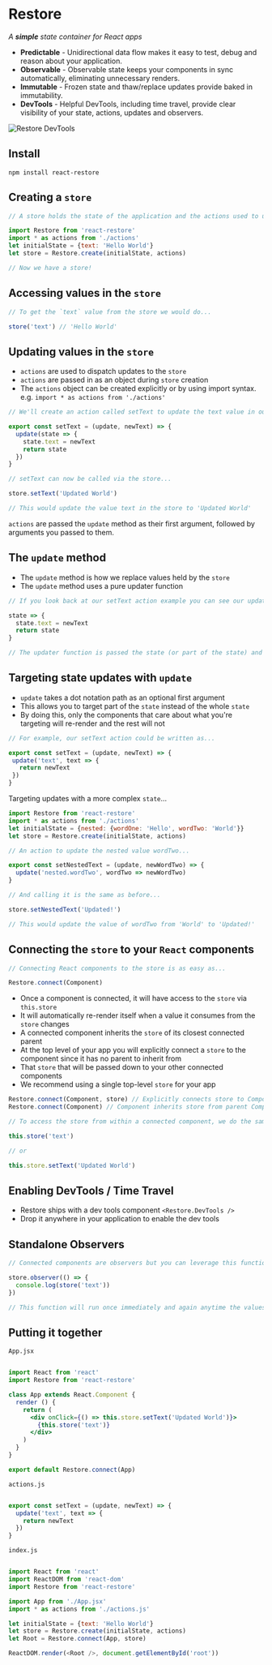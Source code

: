 # Restore

*A __simple__ state container for React apps*

- __Predictable__ - Unidirectional data flow makes it easy to test, debug and reason about your application.
- __Observable__ - Observable state keeps your components in sync automatically, eliminating unnecessary renders.
- __Immutable__ - Frozen state and thaw/replace updates provide baked in immutability.
- __DevTools__ - Helpful DevTools, including time travel, provide clear visibility of your state, actions, updates and observers.

![Restore DevTools](http://i.imgur.com/eZZTPqU.gif)

## Install

```
npm install react-restore
```

## Creating a `store`

```javascript
// A store holds the state of the application and the actions used to update that state.

import Restore from 'react-restore'
import * as actions from './actions'
let initialState = {text: 'Hello World'}
let store = Restore.create(initialState, actions)

// Now we have a store!
```

## Accessing values in the `store`

```javascript
// To get the `text` value from the store we would do...

store('text') // 'Hello World'

```

## Updating values in the `store`

- `actions` are used to dispatch updates to the `store`
- `actions` are passed in as an object during `store` creation
- The `actions` object can be created explicitly or by using import syntax. e.g. `import * as actions from './actions'`

```javascript
// We'll create an action called setText to update the text value in our store.

export const setText = (update, newText) => {
  update(state => {
    state.text = newText
    return state
  })
}
```

```javascript
// setText can now be called via the store...

store.setText('Updated World') 

// This would update the value text in the store to 'Updated World'
```

`actions` are passed the `update` method as their first argument, followed by arguments you passed to them.

## The `update` method

- The `update` method is how we replace values held by the `store`
- The `update` method uses a pure updater function

```javascript
// If you look back at our setText action example you can see our updater function is...

state => {
  state.text = newText
  return state
}

// The updater function is passed the state (or part of the state) and returns an updated version of it
```

## Targeting state updates with `update`

- `update` takes a dot notation path as an optional first argument
- This allows you to target part of the `state` instead of the whole `state`
- By doing this, only the components that care about what you're targeting will re-render and the rest will not

```javascript
// For example, our setText action could be written as...

export const setText = (update, newText) => {
 update('text', text => {
   return newText
 })
}
```

Targeting updates with a more complex `state`...

```javascript
import Restore from 'react-restore'
import * as actions from './actions'
let initialState = {nested: {wordOne: 'Hello', wordTwo: 'World'}}
let store = Restore.create(initialState, actions)
```

```javascript
// An action to update the nested value wordTwo...

export const setNestedText = (update, newWordTwo) => {
  update('nested.wordTwo', wordTwo => newWordTwo)
}
```

```javascript
// And calling it is the same as before...

store.setNestedText('Updated!')

// This would update the value of wordTwo from 'World' to 'Updated!'
```

## Connecting the `store` to your `React` components
```javascript
// Connecting React components to the store is as easy as...

Restore.connect(Component)
```
- Once a component is connected, it will have access to the `store` via `this.store`
- It will automatically re-render itself when a value it consumes from the `store` changes
- A connected component inherits the `store` of its closest connected parent
- At the top level of your app you will explicitly connect a `store` to the component since it has no parent to inherit from
- That `store` that will be passed down to your other connected components
- We recommend using a single top-level `store` for your app

```javascript
Restore.connect(Component, store) // Explicitly connects store to Component
Restore.connect(Component) // Component inherits store from parent Component
```

```javascript
// To access the store from within a connected component, we do the same as before but this time referencing this.store

this.store('text')

// or 

this.store.setText('Updated World')
```

## Enabling DevTools / Time Travel

- Restore ships with a dev tools component `<Restore.DevTools />`
- Drop it anywhere in your application to enable the dev tools

## Standalone Observers

```javascript
// Connected components are observers but you can leverage this functionality outside of components too

store.observer(() => {
  console.log(store('text'))
})

// This function will run once immediately and again anytime the values it consumes change, in this case our `text` value

```

## Putting it together

`App.jsx`
```jsx

import React from 'react'
import Restore from 'react-restore'

class App extends React.Component {
  render () {
    return (
      <div onClick={() => this.store.setText('Updated World')}>
        {this.store('text')}
      </div>
    )
  }
}

export default Restore.connect(App)

```

`actions.js`
```javascript

export const setText = (update, newText) => {
  update('text', text => {
    return newText
  })
}

```

`index.js`
```javascript

import React from 'react'
import ReactDOM from 'react-dom'
import Restore from 'react-restore'

import App from './App.jsx'
import * as actions from './actions.js'

let initialState = {text: 'Hello World'}
let store = Restore.create(initialState, actions)
let Root = Restore.connect(App, store)

ReactDOM.render(<Root />, document.getElementById('root'))

```
